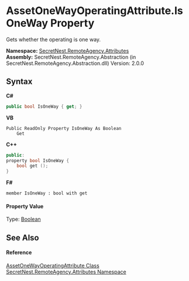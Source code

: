 # AssetOneWayOperatingAttribute.IsOneWay Property 
 

Gets whether the operating is one way.

**Namespace:**&nbsp;<a href="N_SecretNest_RemoteAgency_Attributes">SecretNest.RemoteAgency.Attributes</a><br />**Assembly:**&nbsp;SecretNest.RemoteAgency.Abstraction (in SecretNest.RemoteAgency.Abstraction.dll) Version: 2.0.0

## Syntax

**C#**<br />
``` C#
public bool IsOneWay { get; }
```

**VB**<br />
``` VB
Public ReadOnly Property IsOneWay As Boolean
	Get
```

**C++**<br />
``` C++
public:
property bool IsOneWay {
	bool get ();
}
```

**F#**<br />
``` F#
member IsOneWay : bool with get

```


#### Property Value
Type: <a href="https://docs.microsoft.com/dotnet/api/system.boolean" target="_blank">Boolean</a>

## See Also


#### Reference
<a href="T_SecretNest_RemoteAgency_Attributes_AssetOneWayOperatingAttribute">AssetOneWayOperatingAttribute Class</a><br /><a href="N_SecretNest_RemoteAgency_Attributes">SecretNest.RemoteAgency.Attributes Namespace</a><br />